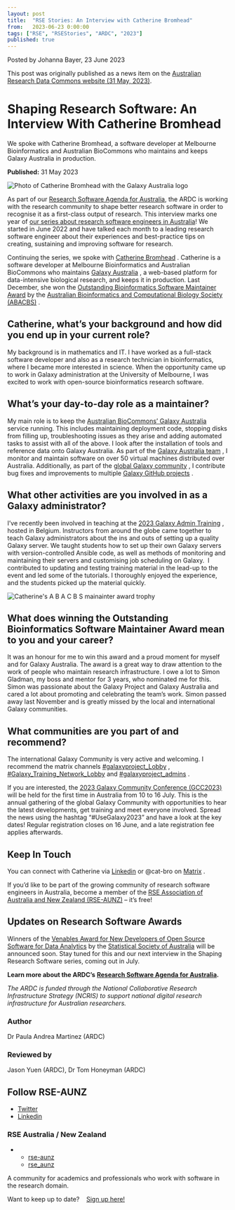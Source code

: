 ```yaml
---
layout: post
title:  "RSE Stories: An Interview with Catherine Bromhead"
from:   2023-06-23 0:00:00
tags: ["RSE", "RSEStories", "ARDC", "2023"]
published: true                     
---
```


Posted by Johanna Bayer, 23 June 2023

This post was originally published as a news item on the [Australian Research Data Commons website (31 May, 2023)](https://ardc.edu.au/article/shaping-research-software-an-interview-with-catherine-bromhead/).

Shaping Research Software: An Interview With Catherine Bromhead
==========================================================

We spoke with Catherine Bromhead, a software developer at Melbourne Bioinformatics and Australian BioCommons who maintains and keeps Galaxy Australia in production.

**Published:** 31 May 2023

![Photo of Catherine Bromhead with the Galaxy Australia logo](https://ardc.edu.au/wp-content/uploads/2023/05/interview-with-catherine-bromhead-2-580x345.png)

As part of our [Research Software Agenda for Australia](https://ardc.edu.au/collaborations/strategic-activities/a-research-software-agenda-for-australia/), the ARDC is working with the research community to shape better research software in order to recognise it as a first-class output of research. This interview marks one year of [our series about research software engineers in Australia](https://ardc.edu.au/news-and-events/news/?_keyword=%22Shaping%20Research%20Software%22&_categories=research-software)! We started in June 2022 and have talked each month to a leading research software engineer about their experiences and best-practice tips on creating, sustaining and improving software for research. 

Continuing the series, we spoke with [Catherine Bromhead](https://www.melbournebioinformatics.org.au/people/ms-catherine-bromhead/) . Catherine is a software developer at Melbourne Bioinformatics and Australian BioCommons who maintains [Galaxy Australia](https://site.usegalaxy.org.au) , a web-based platform for data-intensive biological research, and keeps it in production. Last December, she won the [Outstanding Bioinformatics Software Maintainer Award](https://www.linkedin.com/feed/update/urn:li:activity:7004277407872409600?updateEntityUrn=urn%3Ali%3Afs_feedUpdate%3A%28V2%2Curn%3Ali%3Aactivity%3A7004277407872409600%29) by the [Australian Bioinformatics and Computational Biology Society (ABACBS)](https://www.abacbs.org/) . 

Catherine, what’s your background and how did you end up in your current role? 
-------------------------------------------------------------------------------

My background is in mathematics and IT. I have worked as a full-stack software developer and also as a research technician in bioinformatics, where I became more interested in science. When the opportunity came up to work in Galaxy administration at the University of Melbourne, I was excited to work with open-source bioinformatics research software.

What’s your day-to-day role as a maintainer?
--------------------------------------------

My main role is to keep the [Australian BioCommons’ Galaxy Australia](https://www.biocommons.org.au/galaxy-australia) service running. This includes maintaining deployment code, stopping disks from filling up, troubleshooting issues as they arise and adding automated tasks to assist with all of the above. I look after the installation of tools and reference data onto Galaxy Australia. As part of the [Galaxy Australia team](https://site.usegalaxy.org.au/people/) , I monitor and maintain software on over 50 virtual machines distributed over Australia. Additionally, as part of the [global Galaxy community](https://galaxyproject.org/) , I contribute bug fixes and improvements to multiple [Galaxy GitHub projects](https://github.com/galaxyproject) .

What other activities are you involved in as a Galaxy administrator?
--------------------------------------------------------------------

I’ve recently been involved in teaching at the [2023 Galaxy Admin Training](https://galaxyproject.org/events/2023-admin-training/) , hosted in Belgium. Instructors from around the globe came together to teach Galaxy administrators about the ins and outs of setting up a quality Galaxy server. We taught students how to set up their own Galaxy servers with version-controlled Ansible code, as well as methods of monitoring and maintaining their servers and customising job scheduling on Galaxy.  I contributed to updating and testing training material in the lead-up to the event and led some of the tutorials. I thoroughly enjoyed the experience, and the students picked up the material quickly.

![Catherine's A B A C B S mainainter award trophy](https://ardc.edu.au/wp-content/uploads/2023/05/trophy_on_its_own-768x1024.jpeg)

What does winning the Outstanding Bioinformatics Software Maintainer Award mean to you and your career?
-------------------------------------------------------------------------------------------------------

It was an honour for me to win this award and a proud moment for myself and for Galaxy Australia. The award is a great way to draw attention to the work of people who maintain research infrastructure. I owe a lot to Simon Gladman, my boss and mentor for 3 years, who nominated me for this. Simon was passionate about the Galaxy Project and Galaxy Australia and cared a lot about promoting and celebrating the team’s work. Simon passed away last November and is greatly missed by the local and international Galaxy communities.

What communities are you part of and recommend?
-----------------------------------------------

The international Galaxy Community is very active and welcoming. I recommend the matrix channels [#galaxyproject\_Lobby](https://app.element.io/#/room/#galaxyproject_Lobby:gitter.im) , [#Galaxy\_Training\_Network\_Lobby](https://app.element.io/#/room/#Galaxy-Training-Network_Lobby:gitter.im) and [#galaxyproject\_admins](https://app.element.io/#/room/#galaxyproject_admins:gitter.im) .

If you are interested, the [2023 Galaxy Community Conference (GCC2023)](https://galaxyproject.org/events/gcc2023/) will be held for the first time in Australia from 10 to 16 July. This is the annual gathering of the global Galaxy Community with opportunities to hear the latest developments, get training and meet everyone involved. Spread the news using the hashtag “#UseGalaxy2023” and have a look at the key dates! Regular registration closes on 16 June, and a late registration fee applies afterwards.

Keep In Touch
-------------

You can connect with Catherine via [Linkedin](https://www.linkedin.com/in/catherine-bromhead-aa83a8117/) or @cat-bro on [Matrix](https://matrix.org/) .

If you’d like to be part of the growing community of research software engineers in Australia, become a member of the [RSE Association of Australia and New Zealand (RSE-AUNZ)](https://rse-aunz.org) – it’s free! 

Updates on Research Software Awards
-----------------------------------

Winners of the [Venables Award for New Developers of Open Source Software for Data Analytics](https://statsocaus.github.io/venables-award/) by the [Statistical Society of Australia](https://statsocaus.github.io/venables-award/) will be announced soon. Stay tuned for this and our next interview in the Shaping Research Software series, coming out in July. 

**Learn more about the ARDC’s** [**Research Software Agenda for Australia**](https://ardc.edu.au/collaborations/strategic-activities/a-research-software-agenda-for-australia/)**.**

_The ARDC is funded through the National Collaborative Research Infrastructure Strategy (NCRIS) to support national digital research infrastructure for Australian researchers._

### Author

Dr Paula Andrea Martinez (ARDC)

### Reviewed by

Jason Yuen (ARDC), Dr Tom Honeyman (ARDC)

Follow RSE-AUNZ
---------------

*   [Twitter](https://twitter.com/RSE-AUNZ)
*   [Linkedin](https://www.linkedin.com/groups/13836034/)


[](/2023/06/06/RSEStories_CatherineBromhead.html)

### RSE Australia / New Zealand

*   *   [rse-aunz](https://github.com/rse-aunz/rse-au/issues)
    *   [rse\_aunz](https://twitter.com/rse_aunz)

A community for academics and professionals who work with software in the research domain.

Want to keep up to date?    [Sign up here!](https://groups.google.com/forum/#!forum/rse-nz-au/join)
